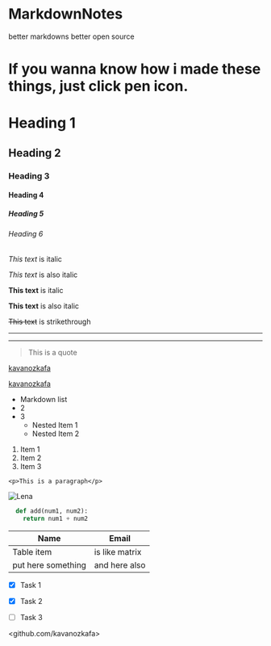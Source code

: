 # MarkdownNotes
better markdowns better open source
# If you wanna know how i made these things, just click pen icon.

<!-- Headings -->
# Heading 1
## Heading 2
### Heading 3
#### Heading 4
##### Heading 5
###### Heading 6

<!-- Italics -->
*This text* is italic

_This text_ is also italic

<!-- Strong -->
**This text** is italic

__This text__ is also italic

<!-- Strikethrough -->
~~This text~~ is strikethrough

<!-- Horizontal Rule -->

---
___

<!-- Blockquote -->
> This is a quote

<!-- Links -->
[kavanozkafa](https://www.youtube.com/channel/UC9CXalqyD8ZiQfrCaisdz-A)

[kavanozkafa](https://www.youtube.com/channel/UC9CXalqyD8ZiQfrCaisdz-A "kavanozkafa")

<!-- UL -->
* Markdown list
* 2
* 3
  * Nested Item 1
  * Nested Item 2

<!-- OL -->
1. Item 1
1. Item 2
1. Item 3

<!-- Inline Code Block -->
`<p>This is a paragraph</p>`

<!-- Images -->
![Lena](http://uncledens.chez-alice.fr/divers/lenna/lenna.jpg)

<!-- Github Markdown -->

<!-- Code Blocks -->

```python
  def add(num1, num2):
    return num1 + num2
```

<!-- Tables -->
| Name     | Email          |
| -------- | -------------- |
| Table item | is like matrix |
| put here something | and here also |

<!-- Task List -->
* [x] Task 1
* [x] Task 2
* [ ] Task 3


<github.com/kavanozkafa>

